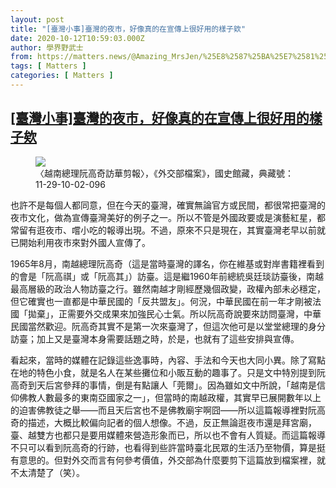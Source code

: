```yaml
---
layout: post
title: "[臺灣小事]臺灣的夜市，好像真的在宣傳上很好用的樣子欸"
date: 2020-10-12T10:59:03.000Z
author: 學界野武士
from: https://matters.news/@Amazing_MrsJen/%25E8%2587%25BA%25E7%2581%25A3%25E5%25B0%258F%25E4%25BA%258B-%25E8%2587%25BA%25E7%2581%25A3%25E7%259A%2584%25E5%25A4%259C%25E5%25B8%2582-%25E5%25A5%25BD%25E5%2583%258F%25E7%259C%259F%25E7%259A%2584%25E5%259C%25A8%25E5%25AE%25A3%25E5%2582%25B3%25E4%25B8%258A%25E5%25BE%2588%25E5%25A5%25BD%25E7%2594%25A8%25E7%259A%2584%25E6%25A8%25A3%25E5%25AD%2590%25E6%25AC%25B8-bafyreiduxm5dxtufdimimlzeyhynvkx4yicyw43nu4xnhme6owj2ugksv4
tags: [ Matters ]
categories: [ Matters ]
---
```

<!--1602500343000-->
[[臺灣小事]臺灣的夜市，好像真的在宣傳上很好用的樣子欸](https://matters.news/@Amazing_MrsJen/%25E8%2587%25BA%25E7%2581%25A3%25E5%25B0%258F%25E4%25BA%258B-%25E8%2587%25BA%25E7%2581%25A3%25E7%259A%2584%25E5%25A4%259C%25E5%25B8%2582-%25E5%25A5%25BD%25E5%2583%258F%25E7%259C%259F%25E7%259A%2584%25E5%259C%25A8%25E5%25AE%25A3%25E5%2582%25B3%25E4%25B8%258A%25E5%25BE%2588%25E5%25A5%25BD%25E7%2594%25A8%25E7%259A%2584%25E6%25A8%25A3%25E5%25AD%2590%25E6%25AC%25B8-bafyreiduxm5dxtufdimimlzeyhynvkx4yicyw43nu4xnhme6owj2ugksv4)
------

<div>
<figure class="image">      <picture>        <source type="image/webp" media="(min-width: 768px)" srcset="https://assets.matters.news/processed/1080w/embed/15b69638-9a14-4afc-a5ee-18151a5c7251.webp" onerror="this.srcset='https://assets.matters.news/embed/15b69638-9a14-4afc-a5ee-18151a5c7251.jpeg'">        <source media="(min-width: 768px)" srcset="https://assets.matters.news/processed/1080w/embed/15b69638-9a14-4afc-a5ee-18151a5c7251.jpeg" onerror="this.srcset='https://assets.matters.news/embed/15b69638-9a14-4afc-a5ee-18151a5c7251.jpeg'">        <source type="image/webp" srcset="https://assets.matters.news/processed/540w/embed/15b69638-9a14-4afc-a5ee-18151a5c7251.webp">        <img src="https://assets.matters.news/embed/15b69638-9a14-4afc-a5ee-18151a5c7251.jpeg" srcset="https://assets.matters.news/processed/540w/embed/15b69638-9a14-4afc-a5ee-18151a5c7251.jpeg" loading="lazy" referrerpolicy="no-referrer">      </picture>    <figcaption><span>〈越南總理阮高奇訪華剪報〉，《外交部檔案》，國史館藏，典藏號：11-29-10-02-096</span></figcaption></figure><p>也許不是每個人都同意，但在今天的臺灣，確實無論官方或民間，都很常把臺灣的夜市文化，做為宣傳臺灣美好的例子之一。所以不管是外國政要或是演藝紅星，都常留有逛夜市、嚐小吃的報導出現。不過，原來不只是現在，其實臺灣老早以前就已開始利用夜市來對外國人宣傳了。</p><p>1965年8月，南越總理阮高奇（這是當時臺灣的譯名，你在維基或對岸書籍裡看到的會是「阮高祺」或「阮高其」）訪臺。這是繼1960年前總統吳廷琰訪臺後，南越最高層級的政治人物訪臺之行。雖然南越才剛經歷幾個政變，政權內部未必穩定，但它確實也一直都是中華民國的「反共盟友」。何況，中華民國在前一年才剛被法國「拋棄」，正需要外交成果來加強民心士氣。所以阮高奇說要來訪問臺灣，中華民國當然歡迎。阮高奇其實不是第一次來臺灣了，但這次他可是以堂堂總理的身分訪臺；加上又是臺灣本身需要話題之時，於是，也就有了這些安排與宣傳。</p><p>看起來，當時的媒體在記錄這些逸事時，內容、手法和今天也大同小異。除了寫點在地的特色小食，就是名人在某些攤位和小販互動的趣事了。只是文中特別提到阮高奇到天后宮參拜的事情，倒是有點讓人「莞爾」。因為雖如文中所說，「越南是信仰佛教人數最多的東南亞國家之一」，但當時的南越政權，其實早已展開數年以上的迫害佛教徒之舉——而且天后宮也不是佛教廟宇啊囧——所以這篇報導裡對阮高奇的描述，大概比較偏向記者的個人想像。不過，反正無論逛夜市還是拜宮廟，臺、越雙方也都只是要用媒體來營造形象而已，所以也不會有人質疑。而這篇報導不只可以看到阮高奇的行跡，也看得到些許當時臺北民眾的生活乃至物價，算是挺有意思的。但對外交而言有何參考價值，外交部為什麼要剪下這篇放到檔案裡，就不太清楚了（笑）。</p>
</div>
